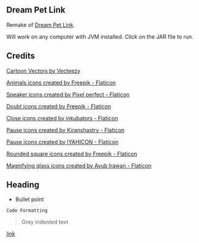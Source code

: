 ## Dream Pet Link


Remake of [Dream Pet Link](https://www.crazygames.com/game/dream-pet-link).

Will work on any computer with JVM installed. Click on the JAR file to run.

## Credits


[Cartoon Vectors by Vecteezy](https://www.vecteezy.com/free-vector/cartoon)

[Animals icons created by Freepik - Flaticon](https://www.flaticon.com/free-icons/animals)

[Speaker icons created by Pixel perfect - Flaticon](https://www.flaticon.com/free-icons/speaker)

[Doubt icons created by Freepik - Flaticon](https://www.flaticon.com/free-icons/doubt)

[Close icons created by inkubators - Flaticon](https://www.flaticon.com/free-icons/close)

[Pause icons created by Kiranshastry - Flaticon](https://www.flaticon.com/free-icons/pause)

[Pause icons created by IYAHICON - Flaticon](https://www.flaticon.com/free-icons/pause)

[Rounded square icons created by Freepik - Flaticon](https://www.flaticon.com/free-icons/rounded-square)

[Magnifying glass icons created by Ayub Irawan - Flaticon](https://www.flaticon.com/free-icons/magnifying-glass)


## Heading


- Bullet point

`Code Formatting`

> Grey indented text

[link](www.google.com)

